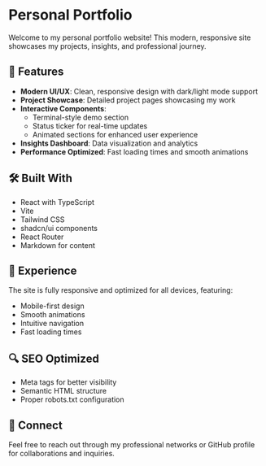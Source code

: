 # Personal Portfolio

Welcome to my personal portfolio website! This modern, responsive site showcases my projects, insights, and professional journey.

## 🌟 Features

- **Modern UI/UX**: Clean, responsive design with dark/light mode support
- **Project Showcase**: Detailed project pages showcasing my work
- **Interactive Components**: 
  - Terminal-style demo section
  - Status ticker for real-time updates
  - Animated sections for enhanced user experience
- **Insights Dashboard**: Data visualization and analytics
- **Performance Optimized**: Fast loading times and smooth animations

## 🛠️ Built With

- React with TypeScript
- Vite
- Tailwind CSS
- shadcn/ui components
- React Router
- Markdown for content

## 📱 Experience

The site is fully responsive and optimized for all devices, featuring:
- Mobile-first design
- Smooth animations
- Intuitive navigation
- Fast loading times

## 🔍 SEO Optimized

- Meta tags for better visibility
- Semantic HTML structure
- Proper robots.txt configuration

## 🤝 Connect

Feel free to reach out through my professional networks or GitHub profile for collaborations and inquiries.
